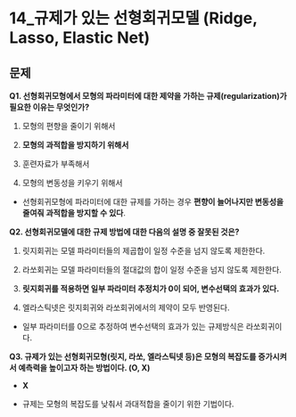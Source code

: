 # 14_규제가 있는 선형회귀모델 (Ridge, Lasso, Elastic Net)







## 문제

**Q1. 선형회귀모형에서 모형의 파라미터에 대한 제약을 가하는 규제(regularization)가 필요한 이유는 무엇인가?**

1. 모형의 편향을 줄이기 위해서 

2. **모형의 과적합을 방지하기 위해서**

3. 훈련자료가 부족해서

4. 모형의 변동성을 키우기 위해서



- 선형회귀모형에 파라미터에 대한 규제를 가하는 경우 **편향이 늘어나지만 변동성을 줄여줘 과적합을 방지할 수 있다**.



**Q2. 선형회귀모델에 대한 규제 방법에 대한 다음의 설명 중 잘못된 것은?**

1. 릿지회귀는 모델 파라미터들의 제곱합이 일정 수준을 넘지 않도록 제한한다.

2. 라쏘회귀는 모델 파라미터들의 절대값의 합이 일정 수준을 넘지 않도록 제한한다. 

3. **릿지회귀를 적용하면 일부 파라미터 추정치가 0이 되어, 변수선택의 효과가 있다.**

4. 엘라스틱넷은 릿지회귀와 라쏘회귀에서의 제약이 모두 반영된다.



- 일부 파라미터를 0으로 추정하여 변수선택의 효과가 있는 규제방식은 라쏘회귀이다.





**Q3. 규제가 있는 선형회귀모형(릿지, 라쏘, 엘라스틱넷 등)은 모형의 복잡도를 증가시켜서 예측력을 높이고자 하는 방법이다. (O, X)**



- **X**

- 규제는 모형의 복잡도를 낮춰서 과대적합을 줄이기 위한 기법이다.